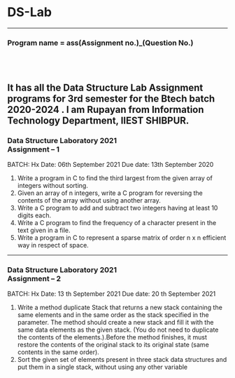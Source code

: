 # DS-Lab
---
<h3> Program name = ass(Assignment no.)_(Question No.) </h3> <br><br>

It has all the Data Structure Lab Assignment programs for 3rd semester for the Btech batch 2020-2024 .
I am Rupayan from Information Technology Department, IIEST SHIBPUR.
---
<h3>Data Structure Laboratory 2021<br>
             Assignment – 1</h3>

BATCH: Hx Date: 06th September 2021 Due date: 13th September 2020
1. Write a program in C to find the third largest from the given
array of integers without sorting.
2. Given an array of n integers, write a C program for reversing the
contents of the array without using another array.
3. Write a C program to add and subtract two integers having at least
10 digits each.
4. Write a C program to find the frequency of a character present in
the text given in a file.
5. Write a program in C to represent a sparse matrix of order n x n
efficient way in respect of space.
---
<h3>Data Structure Laboratory 2021<br>
Assignment – 2 </h3>


BATCH: Hx Date: 13 th September 2021 Due date: 20 th September 2021

1. Write a method duplicate Stack that returns a new stack
containing the same elements and in the same order as the
stack specified in the parameter. The method should create a
new stack and fill it with the same data elements as the given
stack. (You do not need to duplicate the contents of the
elements.).Before the method finishes, it must restore the
contents of the original stack to its original state (same
contents in the same order).
2. Sort the given set of elements present in three stack data
structures and put them in a single stack, without using any
other variable
